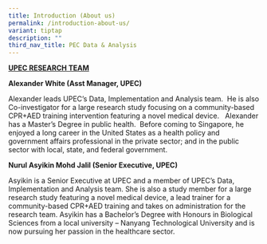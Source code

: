 ```yaml
---
title: Introduction (About us)
permalink: /introduction-about-us/
variant: tiptap
description: ""
third_nav_title: PEC Data & Analysis
---
```

<p><strong><u>UPEC RESEARCH TEAM</u></strong>
</p>
<p><strong>Alexander White (Asst Manager, UPEC)</strong>
</p>
<p>Alexander leads UPEC’s Data, Implementation and Analysis team.&nbsp; He
is also Co-investigator for a large research study focusing on a community-based
CPR+AED training intervention featuring a novel medical device.&nbsp;&nbsp;
Alexander has a Master’s Degree in public health.&nbsp; Before coming to
Singapore, he enjoyed a long career in the United States as a health policy
and government affairs professional in the private sector; and in the public
sector with local, state, and federal government.&nbsp;</p>
<p><strong>Nurul Asyikin Mohd Jalil (Senior Executive, UPEC)</strong>
</p>
<p>Asyikin is a Senior Executive at UPEC and a member of UPEC’s Data, Implementation
and Analysis team. She is also a study member for a large research study
featuring a novel medical device, a lead trainer for a community-based
CPR+AED training and takes on administration for the research team. Asyikin
has a Bachelor’s Degree with Honours in Biological Sciences from a local
university – Nanyang Technological University and is now pursuing her passion
in the healthcare sector.</p>